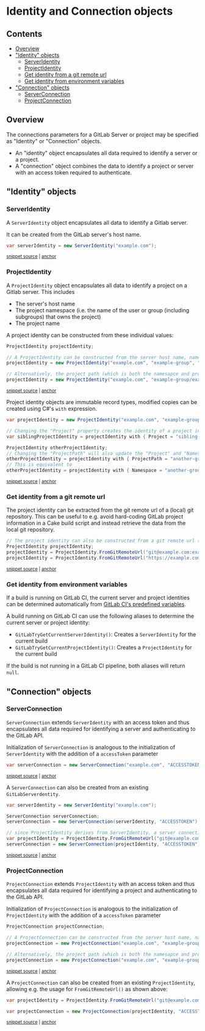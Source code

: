 <!--
GENERATED FILE - DO NOT EDIT
This file was generated by [MarkdownSnippets](https://github.com/SimonCropp/MarkdownSnippets).
Source File: /docs/mdsource/identites-and-connection-objects.source.md
To change this file edit the source file and then run MarkdownSnippets.
-->

# Identity and Connection objects

<!-- toc -->
## Contents

  * [Overview](#overview)
  * ["Identity" objects](#identity-objects)
    * [ServerIdentity](#serveridentity)
    * [ProjectIdentity](#projectidentity)
    * [Get identity from a git remote url](#get-identity-from-a-git-remote-url)
    * [Get identity from environment variables](#get-identity-from-environment-variables)
  * ["Connection" objects](#connection-objects)
    * [ServerConnection](#serverconnection)
    * [ProjectConnection](#projectconnection)<!-- endToc -->

## Overview

The connections parameters for a GitLab Server or project may be specified as "Identity" or "Connection" objects.

- An "identity" object encapsulates all data required to identify a server or a project.
- A "connection" object combines the data to identify a project or server with an access token required to authenticate.

## "Identity" objects

### ServerIdentity

A `ServerIdentity` object encapsulates all data to identify a Gitlab server.

It can be created from the GitLab server's host name.

<!-- snippet: ServerIdentity -->
<a id='snippet-ServerIdentity'></a>
```cs
var serverIdentity = new ServerIdentity("example.com");
```
<sup><a href='/examples/Frosting/Examples.cs#L69-L71' title='Snippet source file'>snippet source</a> | <a href='#snippet-ServerIdentity' title='Start of snippet'>anchor</a></sup>
<!-- endSnippet -->

### ProjectIdentity

A `ProjectIdentity` object encapsulates all data to identify a project on a Gitlab server.
This includes

- The server's host name
- The project namespace (i.e. the name of the user or group (including subgroups) that owns the project)
- The project name

A project identity can be constructed from these individual values:

<!-- snippet: ProjectIdentity-Simple -->
<a id='snippet-ProjectIdentity-Simple'></a>
```cs
ProjectIdentity projectIdentity;

// A ProjectIdentity can be constructed from the server host name, namespace and project name
projectIdentity = new ProjectIdentity("example.com", "example-group", "example-project");

// Alternatively, the project path (which is both the namesapce and project name) can be passed in as a single parameter
projectIdentity = new ProjectIdentity("example.com", "example-group/example-project");
```
<sup><a href='/examples/Frosting/Examples.cs#L77-L86' title='Snippet source file'>snippet source</a> | <a href='#snippet-ProjectIdentity-Simple' title='Start of snippet'>anchor</a></sup>
<!-- endSnippet -->

Project identity objects are immutable record types, modified copies can be created using C#'s `with` expression. 

<!-- snippet: ProjectIdentity-CopyAndModify -->
<a id='snippet-ProjectIdentity-CopyAndModify'></a>
```cs
var projectIdentity = new ProjectIdentity("example.com", "example-group", "example-project");

// Changing the "Project" property creates the identity of a project in the same group/subgroup on the same GitLab server
var siblingProjectIdentity = projectIdentity with { Project = "sibling-project" };

ProjectIdentity otherProjectIdentity;
// Changing the "ProjectPath" will also update the "Project" and "Namespace" properties
otherProjectIdentity = projectIdentity with { ProjectPath = "another-group/subgroup/another-project" };
// This is equivalent to
otherProjectIdentity = projectIdentity with { Namespace = "another-group/subgroup", Project = "another-project" };
```
<sup><a href='/examples/Frosting/Examples.cs#L99-L112' title='Snippet source file'>snippet source</a> | <a href='#snippet-ProjectIdentity-CopyAndModify' title='Start of snippet'>anchor</a></sup>
<!-- endSnippet -->

### Get identity from a git remote url

The project identity can be extracted from the git remote url of a (local) git repository.
This can be useful to e.g. avoid hard-coding GitLab project information in a Cake build script and instead retrieve the data from the local git repository.

<!-- snippet: ProjectIdentity-FromRemoteUrl -->
<a id='snippet-ProjectIdentity-FromRemoteUrl'></a>
```cs
// The project identity can also be constructed from a git remote url (either SSH or HTTP urls)
ProjectIdentity projectIdentity;
projectIdentity = ProjectIdentity.FromGitRemoteUrl("git@example.com:example-group/example-project.git");
projectIdentity = ProjectIdentity.FromGitRemoteUrl("https://example.com/example-group/example-project.git");
```
<sup><a href='/examples/Frosting/Examples.cs#L90-L95' title='Snippet source file'>snippet source</a> | <a href='#snippet-ProjectIdentity-FromRemoteUrl' title='Start of snippet'>anchor</a></sup>
<!-- endSnippet -->


### Get identity from environment variables

If a build is running on GitLab CI, the current server and project identities can be determined automatically from [GitLab CI's predefined variables](https://docs.gitlab.com/ee/ci/variables/predefined_variables.html).

A build running on GitLab CI can use the following aliases to determine the current server or project identity:

- `GitLabTryGetCurrentServerIdentity()`: Creates a `ServerIdentity` for the current build
- `GitLabTryGetCurrentProjectIdentity()`: Creates a `ProjectIdentity` for the current build

If the build is not running in a GitLab CI pipeline, both aliases will return `null`.

## "Connection" objects

### ServerConnection

`ServerConnection` extends `ServerIdentity` with an access token and thus encapsulates all data required for identifying a server and authenticating to the GitLab API.

Initialization of `ServerConnection` is analogous to the initialization of `ServerIdentity` with the addition of a `accessToken` parameter

<!-- snippet: ServerConnection-Simple -->
<a id='snippet-ServerConnection-Simple'></a>
```cs
var serverConnection = new ServerConnection("example.com", "ACCESSTOKEN");
```
<sup><a href='/examples/Frosting/Examples.cs#L119-L121' title='Snippet source file'>snippet source</a> | <a href='#snippet-ServerConnection-Simple' title='Start of snippet'>anchor</a></sup>
<!-- endSnippet -->

A `ServerConnection` can also be created from an existing `GitLabServerdentity`.

<!-- snippet: ServerConnection-FromIdentity -->
<a id='snippet-ServerConnection-FromIdentity'></a>
```cs
var serverIdentity = new ServerIdentity("example.com");

ServerConnection serverConnection;
serverConnection = new ServerConnection(serverIdentity, "ACCESSTOKEN");

// since ProjectIdentity derives from ServerIdentity, a server connection can also be initialized from a git remote url:
var projectIdentity = ProjectIdentity.FromGitRemoteUrl("git@example.com:example-group/example-project.git");
serverConnection = new ServerConnection(projectIdentity, "ACCESSTOKEN");
```
<sup><a href='/examples/Frosting/Examples.cs#L126-L136' title='Snippet source file'>snippet source</a> | <a href='#snippet-ServerConnection-FromIdentity' title='Start of snippet'>anchor</a></sup>
<!-- endSnippet -->

### ProjectConnection

`ProjectConnection` extends `ProjectIdentity` with an access token and thus encapsulates all data required for identifying a project and authenticating to the GitLab API.

Initialization of `ProjectConnection` is analogous to the initialization of `ProjectIdentity` with the addition of a `accessToken` parameter

<!-- snippet: ProjectConnection-Simple -->
<a id='snippet-ProjectConnection-Simple'></a>
```cs
ProjectConnection projectConnection;

// A ProjectConnection can be constructed from the server host name, namespace, project name and access token
projectConnection = new ProjectConnection("example.com", "example-group", "example-project", "ACCESSTOKEN");

// Alternatively, the project path (which is both the namesapce and project name) can be passed in as a single parameter
projectConnection = new ProjectConnection("example.com", "example-group/example-project", "ACCESSSTOKEN");
```
<sup><a href='/examples/Frosting/Examples.cs#L143-L152' title='Snippet source file'>snippet source</a> | <a href='#snippet-ProjectConnection-Simple' title='Start of snippet'>anchor</a></sup>
<!-- endSnippet -->

A `ProjectConnection` can also be created from an existing `ProjectIdentity`, allowing e.g. the usage for `FromGitRemoteUrl()` as shown above:

<!-- snippet: ProjectConnection-FromIdentity -->
<a id='snippet-ProjectConnection-FromIdentity'></a>
```cs
var projectIdentity = ProjectIdentity.FromGitRemoteUrl("git@example.com:example-group/example-project.git");

var projectConnection = new ProjectConnection(projectIdentity, "ACCESSTOKEN");
```
<sup><a href='/examples/Frosting/Examples.cs#L157-L161' title='Snippet source file'>snippet source</a> | <a href='#snippet-ProjectConnection-FromIdentity' title='Start of snippet'>anchor</a></sup>
<!-- endSnippet -->
